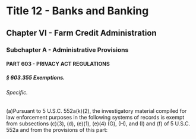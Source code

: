 
# Title 12 - Banks and Banking
## Chapter VI - Farm Credit Administration
### Subchapter A - Administrative Provisions
#### PART 603 - PRIVACY ACT REGULATIONS
##### § 603.355 Exemptions.
###### Specific.

(a)Pursuant to 5 U.S.C. 552a(k)(2), the investigatory material compiled for law enforcement purposes in the following systems of records is exempt from subsections (c)(3), (d), (e)(1), (e)(4) (G), (H), and (I) and (f) of 5 U.S.C. 552a and from the provisions of this part:
